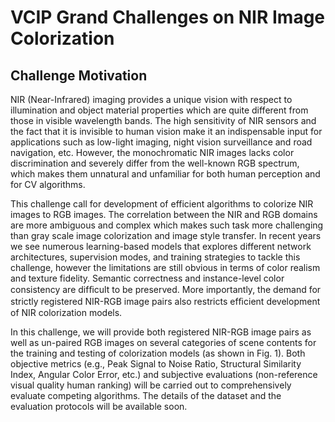 # VCIP Grand Challenges on NIR Image Colorization

## Challenge Motivation
NIR (Near-Infrared) imaging provides a unique vision with respect to illumination and object material properties which are quite different from those in visible wavelength bands. The high sensitivity of NIR sensors and the fact that it is invisible to human vision make it an indispensable input for applications such as low-light imaging, night vision surveillance and road navigation, etc. However, the monochromatic NIR images lacks color discrimination and severely differ from the well-known RGB spectrum, which makes them unnatural and unfamiliar for both human perception and for CV algorithms.


This challenge call for development of efficient algorithms to colorize NIR images to RGB images. The correlation between the NIR and RGB domains are more ambiguous and complex which makes such task more challenging than gray scale image colorization and image style transfer. In recent years we see numerous learning-based models that explores different network architectures, supervision modes, and training strategies to tackle this challenge, however the limitations are still obvious in terms of color realism and texture fidelity. Semantic correctness and instance-level color consistency are difﬁcult to be preserved. More importantly, the demand for strictly registered NIR-RGB image pairs also restricts efﬁcient development of NIR colorization models.


In this challenge, we will provide both registered NIR-RGB image pairs as well as un-paired RGB images on several categories of scene contents for the training and testing of colorization models (as shown in Fig. 1). Both objective metrics (e.g., Peak Signal to Noise Ratio, Structural Similarity Index, Angular Color Error, etc.) and subjective evaluations (non-reference visual quality human ranking) will be carried out to comprehensively evaluate competing algorithms. The details of the dataset and the evaluation protocols will be available soon.
